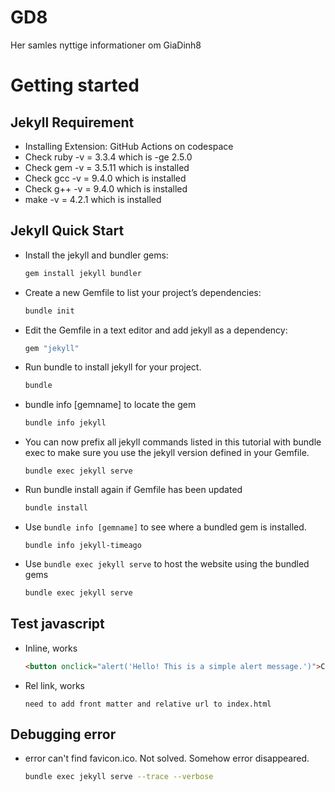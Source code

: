 # GD8
Her samles nyttige informationer om GiaDinh8

# Getting started
## Jekyll Requirement
* Installing Extension: GitHub Actions on codespace
* Check ruby -v = 3.3.4 which is -ge 2.5.0
* Check gem -v = 3.5.11 which is installed
* Check gcc -v = 9.4.0 which is installed
* Check g++ -v = 9.4.0 which is installed
* make -v = 4.2.1 which is installed
  
## Jekyll Quick Start
* Install the jekyll and bundler gems: 
  ```bash
  gem install jekyll bundler
  ```
* Create a new Gemfile to list your project’s dependencies:
  ```bash
  bundle init
  ```
* Edit the Gemfile in a text editor and add jekyll as a dependency:
  ```bash
  gem "jekyll"
  ```
* Run bundle to install jekyll for your project.
  ```bash
  bundle
  ```
* bundle info [gemname] to locate the gem
  ```bash
  bundle info jekyll
  ```
* You can now prefix all jekyll commands listed in this tutorial with bundle exec to make sure you use the jekyll version defined in your Gemfile.
  ```
  bundle exec jekyll serve
  ```
* Run bundle install again if Gemfile has been updated
  ```bash
  bundle install
  ```
* Use `bundle info [gemname]` to see where a bundled gem is installed.
  ```
  bundle info jekyll-timeago
  ```
* Use `bundle exec jekyll serve` to host the website using the bundled gems
  ```bash
  bundle exec jekyll serve
  ```

## Test javascript  
* Inline, works
  ```html
  <button onclick="alert('Hello! This is a simple alert message.')">Click Me!</button>
  ```
* Rel link, works
  ```
  need to add front matter and relative url to index.html
  ```

## Debugging error
* error can't find favicon.ico. Not solved. Somehow error disappeared.
  ```bash
  bundle exec jekyll serve --trace --verbose
  ```


[^1]: [Jekyll Requirement](https://jekyllrb.com/docs/installation/#requirements)  
[^2]: [Jekyll Quick Start](https://jekyllrb.com/docs/)  
[^3]: [Github Actions in codespace](https://jekyllrb.com/docs/continuous-integration/github-actions/)